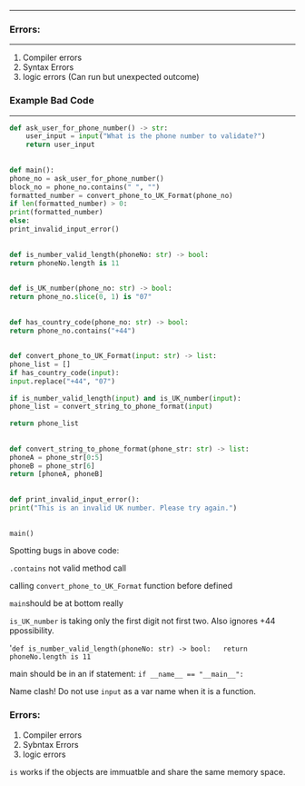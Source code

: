 ___

### Errors:
____

1. Compiler errors
2. Syntax Errors
3. logic errors (Can run but unexpected outcome)

### Example Bad Code
___

```python
def ask_user_for_phone_number() -> str:  
	user_input = input("What is the phone number to validate?")  
	return user_input  
  
  
def main():  
phone_no = ask_user_for_phone_number()  
block_no = phone_no.contains(" ", "")  
formatted_number = convert_phone_to_UK_Format(phone_no)  
if len(formatted_number) > 0:  
print(formatted_number)  
else:  
print_invalid_input_error()  
  
  
def is_number_valid_length(phoneNo: str) -> bool:  
return phoneNo.length is 11  
  
  
def is_UK_number(phone_no: str) -> bool:  
return phone_no.slice(0, 1) is "07"  
  
  
def has_country_code(phone_no: str) -> bool:  
return phone_no.contains("+44")  
  
  
def convert_phone_to_UK_Format(input: str) -> list:  
phone_list = []  
if has_country_code(input):  
input.replace("+44", "07")  
  
if is_number_valid_length(input) and is_UK_number(input):  
phone_list = convert_string_to_phone_format(input)  
  
return phone_list  
  
  
def convert_string_to_phone_format(phone_str: str) -> list:  
phoneA = phone_str[0:5]  
phoneB = phone_str[6]  
return [phoneA, phoneB]  
  
  
def print_invalid_input_error():  
print("This is an invalid UK number. Please try again.")  
  
  
main()
```


Spotting bugs in above code:

`.contains` not valid method call

calling `convert_phone_to_UK_Format` function before defined

`main`should be at bottom really

`is_UK_number` is taking only the first digit not first two. Also ignores +44 ppossibility.

'`def is_number_valid_length(phoneNo: str) -> bool:  
return phoneNo.length is 11`

main should be in an if statement:
`if __name__ == "__main__":`

Name clash! Do not use `input` as a var name when it is a function.



### Errors:

1. Compiler errors
2. Sybntax Errors
3. logic errors

`is` works if the objects are immuatble and share the same memory space.